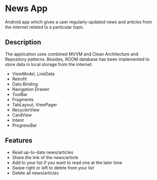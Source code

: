 # News App
Android app which gives a user regularly-updated news and articles from the internet related to a particular topic.

## Description

The application uses combined MVVM and Clean Architecture and Repository patterns. Besides, ROOM database has been implemented to store data in local storage from the internet.
- ViewModel, LiveData
- Retrofit
- Data Binding
- Navigation Drawer
- ToolBar
- Fragments
- TabLayout, ViewPager
- RecyclerView
- CardView
- Intent
- ProgressBar

## Features
- Read up-to-date news/articles
- Share the link of the news/article
- Add to your list if you want to read one at the later time
- Swipe right or left to delete from your list
- Delete all news/articles



